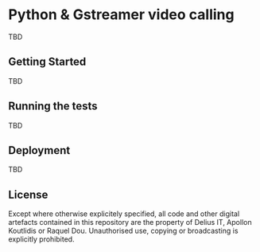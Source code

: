 # Python & Gstreamer video calling

TBD

## Getting Started

TBD

## Running the tests

TBD

## Deployment

TBD

## License

Except where otherwise explicitely specified, all code and other digital artefacts contained in this repository are the property of Delius IT, Apollon Koutlidis or Raquel Dou. Unauthorised use, copying or broadcasting is explicitly prohibited.
